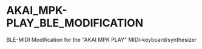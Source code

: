 # AKAI_MPK-PLAY_BLE_MODIFICATION
BLE-MIDI Modification for the "AKAI MPK PLAY" MIDI-keyboard/synthesizer

